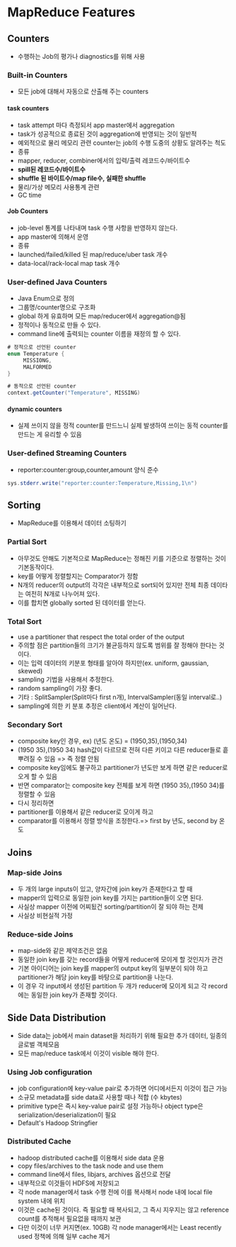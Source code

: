 
# MapReduce Features

## Counters

* 수행하는 Job의 평가나 diagnostics를 위해 사용

### Built-in Counters

* 모든 job에 대해서 자동으로 산출해 주는 counters

#### task counters

* task attempt 마다 측정되서 app master에서 aggregation
* task가 성공적으로 종료된 것이 aggregation에 반영되는 것이 일반적
* 예외적으로 물리 메모리 관련 counter는 job의 수행 도중의 상황도 알려주는 척도
* 종류
 * mapper, reducer, combiner에서의 입력/출력 레코드수/바이트수
 * **spill된 레코드수/바이트수**
 * **shuffle 된 바이트수/map file수, 실패한 shuffle**
 * 물리/가상 메모리 사용통계 관련
 * GC time

#### Job Counters

* job-level 통계를 나타내며 task 수행 사항을 반영하지 않는다.
* app master에 의해서 운영
* 종류
 * launched/failed/killed 된 map/reduce/uber task 개수
 * data-local/rack-local map task 개수

### User-defined Java Counters

* Java Enum으로 정의
* 그룹명/counter명으로 구조화
* global 하게 유효하며 모든 map/reducer에서 aggregation@됨
* 정적이나 동적으로 만들 수 있다.
* command line에 출력되는 counter 이름을 재정의 할 수 있다.

```java
# 정적으로 선언된 counter
enum Temperature {
     MISSIONG,
     MALFORMED
}

# 동적으로 선언된 counter
context.getCounter("Temperature", MISSING)
```

#### dynamic counters

* 실제 쓰이지 않을 정적 counter를 만드느니 실제 발생하여 쓰이는 동적 counter를 만드는 게 유리할 수 있음

### User-defined Streaming Counters

* reporter:counter:group,counter,amount 양식 준수

```java
sys.stderr.write("reporter:counter:Temperature,Missing,1\n")
```

## Sorting

* MapReduce를 이용해서 데이터 소팅하기

### Partial Sort

* 아무것도 안해도 기본적으로 MapReduce는 정해진 키를 기준으로 정렬하는 것이 기본동작이다.
* key를 어떻게 정렬할지는 Comparator가 정함
* N개의 reducer의 output의 각각은 내부적으로 sort되어 있지만 전체 최종 데이타는 여전히 N개로 나누어져 있다.
 * 이를 합치면 globally sorted 된 데이터를 얻는다.

### Total Sort

* use a partitioner that respect the total order of the output
* 주의할 점은 partition들의 크기가 불균등하지 않도록 범위를 잘 정해야 한다는 것이다.
* 이는 입력 데이터의 키분포 형태를 알아야 하지만(ex. uniform, gaussian, skewed)
* sampling 기법을 사용해서 추정한다.
 * random sampling이 가장 좋다.
 * 기타 : SplitSampler(Split마다 first n개), IntervalSampler(동일 interval로..)
* sampling에 의한 키 분포 추정은 client에서 계산이 일어난다.

### Secondary Sort

* composite key인 경우, ex) (년도 온도) = (1950,35),(1950,34)
 * (1950 35),(1950 34) hash값이 다르므로 전혀 다른 키이고 다른 reducer들로 흩뿌려질 수 있음 => 즉 정렬 안됨
* composite key임에도 불구하고 partitioner가 년도만 보게 하면 같은 reducer로 오게 할 수 있음
* 반면 comparator는 composite key 전체를 보게 하면 (1950 35),(1950 34)를 정렬할 수 있음
* 다시 정리하면
 * partitioner를 이용해서 같은 reducer로 모이게 하고
 * comparator를 이용해서 정렬 방식을 조정한다.=> first by 년도, second by 온도

## Joins

### Map-side Joins

* 두 개의 large inputs이 있고, 양자간에 join key가 존재한다고 할 때
* mapper의 입력으로 동일한 join key를 가지는 partition들이 오면 된다.
 * 사실상 mapper 이전에 어찌됬건 sorting/partition이 잘 되야 하는 전제
 * 사실상 비현실적 가정


### Reduce-side Joins

* map-side와 같은 제약조건은 없음
* 동일한 join key를 갖는 record들을 어떻게 reducer에 모이게 할 것인지가 관건
* 기본 아이디어는 join key를 mapper의 output key의 일부분이 되야 하고 partitioner가 해당 join key를 바탕으로 partition을 나눈다.
 * 이 경우 각 input에서 생성된 partition 두 개가 reducer에 모이게 되고 각 record에는 동일한 join key가 존재할 것이다.

## Side Data Distribution

* Side data는 job에서 main dataset을 처리하기 위해 필요한 추가 데이터, 일종의 글로벌 객체모음
* 모든 map/reduce task에서 이것이 visible 해야 한다.

### Using Job configuration

* job configuration에 key-value pair로 추가하면 어디에서든지 이것이 접근 가능
* 소규모 metadata를 side data로 사용할 때나 적합 (수 kbytes)
* primitive type은 즉시 key-value pair로 설정 가능하나 object type은 serialization/deserialization이 필요
 * Default's Hadoop Stringfier

### Distributed Cache

* hadoop distributed cache를 이용해서 side data 운용
* copy files/archives to the task node and use them
* command line에서 files, libjars, archives 옵션으로 전달
 * 내부적으로 이것들이 HDFS에 저장되고
 * 각 node manager에서 task 수행 전에 이를 복사해서 node 내에 local file system 내에 위치
* 이것은 cache된 것이다. 즉 필요할 때 복사되고, 그 즉시 지우지는 않고 reference count를 추적해서 필요없을 때까지 보관
* 다만 이것이 너무 커지면(ex. 10GB) 각 node manager에서는 Least recently used 정책에 의해 일부 cache 제거
